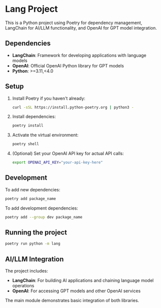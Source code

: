 # Lang Project

This is a Python project using Poetry for dependency management, LangChain for AI/LLM functionality, and OpenAI for GPT model integration.

## Dependencies

- **LangChain**: Framework for developing applications with language models
- **OpenAI**: Official OpenAI Python library for GPT models
- **Python**: >=3.11,<4.0

## Setup

1. Install Poetry if you haven't already:
   ```bash
   curl -sSL https://install.python-poetry.org | python3 -
   ```

2. Install dependencies:
   ```bash
   poetry install
   ```

3. Activate the virtual environment:
   ```bash
   poetry shell
   ```

4. (Optional) Set your OpenAI API key for actual API calls:
   ```bash
   export OPENAI_API_KEY="your-api-key-here"
   ```

## Development

To add new dependencies:
```bash
poetry add package_name
```

To add development dependencies:
```bash
poetry add --group dev package_name
```

## Running the project

```bash
poetry run python -m lang
```

## AI/LLM Integration

The project includes:
- **LangChain**: For building AI applications and chaining language model operations
- **OpenAI**: For accessing GPT models and other OpenAI services

The main module demonstrates basic integration of both libraries.
